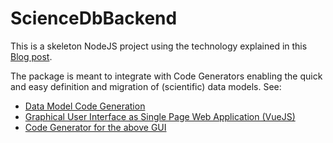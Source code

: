 # ScienceDbBackend

This is a skeleton NodeJS project using the technology explained in this [Blog post](http://mherman.org/blog/2015/10/22/node-postgres-sequelize/#.VijvshNViko).

The package is meant to integrate with Code Generators enabling the quick and easy definition and migration of (scientific) data models. See:

* [Data Model Code Generation](https://github.com/asishallab/express_route_gen_js)
* [Graphical User Interface as Single Page Web Application (VueJS)](https://github.com/asishallab/ScienceDbGui)
* [Code Generator for the above GUI](https://github.com/asishallab/admin_gui_gen)
